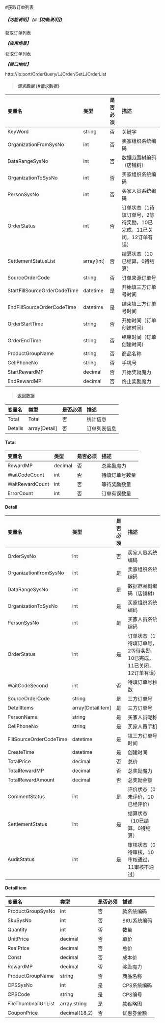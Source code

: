 #获取订单列表

##### _【功能说明】_ {#【功能说明】}

获取订单列表

_**【应用场景】**_

获取订单列表

_**【接口地址】**_

http://ip:port/OrderQuery/LJOrder/GetLJOrderList

> #### _请求数据_ {#请求数据}

| 变量名 | 类型 | 是否必须 | 描述 |
| :--- | :--- | :--- | :--- |
| KeyWord| string| 否 | 关键字 |
| OrganizationFromSysNo | int | 否 | 卖家组织系统编码 |
| DataRangeSysNo | int | 否 | 数据范围树编码（店铺树） |
| OrganizationToSysNo | int |否 | 买家组织系统编码 |
| PersonSysNo | int | 否 | 买家人员系统编码 |
| OrderStatus| int | 否 | 订单状态（1待填订单号，2等待奖励，10已完成，11已关闭，12订单有误） |
| SettlementStatusList|array[int] | 否 |结算状态（10已结算，0待结算）|
| SourceOrderCode | string | 否 | 订单来源订单号 |
| StartFillSourceOrderCodeTime| datetime| 是 | 开始填三方订单号时间|
| EndFillSourceOrderCodeTime| datetime| 是 | 结束填三方订单号时间|
| OrderStartTime | string | 否 | 开始时间（订单创建时间） |
| OrderEndTime | string | 否 | 结束时间（订单创建时间） |
| ProductGroupName| string| 否 | 商品名称 |
| CellPhoneNo| string| 否 | 手机号 |
| StartRewardMP| decimal | 否 | 开始奖励魔力|
| EndRewardMP| decimal | 否 | 终止奖励魔力|


> #### 返回数据

| 变量名 | 类型 | 是否必须 | 描述 |
| :--- | :--- | :--- | :--- |
| Total| Total| 否 |统计信息 |
| Details| array[Detail]| 否 |订单列表信息 |

#### Total

| 变量名 | 类型 | 是否必须 | 描述 |
| :--- | :--- | :--- | :--- |
| RewardMP| decimal| 否 | 总奖励魔力|
| WaitCodeCount| int| 否 | 待填订单号数量|
| WaitRewardCount| int| 否 | 等待奖励数量|
| ErrorCount| int| 否 | 订单有误数量|


#### Detail

| 变量名 | 类型 | 是否必须 | 描述 |
| :--- | :--- | :--- | :--- |
| OrderSysNo | int | 否 | 买家人员系统编码 |
| OrganizationFromSysNo | int | 是 | 卖家组织系统编码 |
| DataRangeSysNo | int | 是 | 数据范围树编码（店铺树） |
| OrganizationToSysNo | int | 是 | 买家组织系统编码 |
| PersonSysNo | int | 是 | 买家人员系统编码 |
| OrderStatus| int | 是 | 订单状态（1待填订单号，2等待奖励，10已完成，11已关闭，12订单有误） |
| WaitCodeSecond| int| 否 | 待填订单号秒数|
| SourceOrderCode| string| 是 | 三方订单号|
| DetailItems| array[DetailItem]| 是 | 三方订单号|
| PersonName | string| 是 | 买家人员昵称 |
| CellPhoneNo| string| 是 | 买家人员手机 |
| FillSourceOrderCodeTime| datetime| 是 | 填三方订单号时间|
| CreateTime| datetime| 是 | 创建时间 |
| TotalPrice| decimal | 否 | 总价|
| TotalRewardMP| decimal | 否 | 总奖励魔力|
| TotalRewardAmount| decimal | 否 | 总奖励金额|
|CommentStatus|int | 是 | 评价状态（0未评价，10已经评价）|
| SettlementStatus| int | 是 | 结算状态（10已结算，0待结算） |
| AuditStatus| int | 是 | 审核状态（0待审核，10审核通过，11审核不通过） |



#### DetailItem

| 变量名 | 类型 | 是否必须 | 描述 |
| :--- | :--- | :--- | :--- |
| ProductGroupSysNo| int | 否 | 款系统编码 |
| SkuSysNo| int | 否 | SKU系统编码 |
| Quantity| int | 否 | 数量 |
| UnitPrice| decimal | 否 | 单价|
| RealPrice| decimal | 否 | 总价|
| Const| decimal | 否 | 成本价|
| RewardMP| decimal | 否 | 奖励魔力|
| ProductGroupName| string| 否 | 商品名称 |
| CPSSysNo| int | 是 | CPS系统编码 |
| CPSCode| string| 是 | CPS编号 |
| FileThumbnailUrlList| array string | 是 | 款缩略图 |
| CouponPrice| decimal\(18,2\) | 否 | 优惠券金额 |



